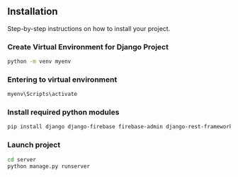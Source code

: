 ## Installation
Step-by-step instructions on how to install your project.

### Create Virtual Environment for Django Project
```bash
python -m venv myenv
```

### Entering to virtual environment
```bash
myenv\Scripts\activate
```

### Install required python modules
```bash
pip install django django-firebase firebase-admin django-rest-framework
```

### Launch project
```bash
cd server
python manage.py runserver
```
